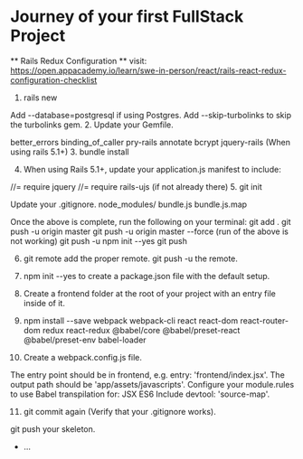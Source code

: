 # Journey of your first FullStack Project

** Rails Redux Configuration **
visit: https://open.appacademy.io/learn/swe-in-person/react/rails-react-redux-configuration-checklist

1. rails new

Add --database=postgresql if using Postgres.
Add --skip-turbolinks to skip the turbolinks gem.
2. Update your Gemfile.

better_errors
binding_of_caller
pry-rails
annotate
bcrypt
jquery-rails (When using rails 5.1+)
3. bundle install

4. When using Rails 5.1+, update your application.js manifest to include:

//= require jquery
//= require rails-ujs (if not already there)
5. git init

Update your .gitignore.
node_modules/
bundle.js
bundle.js.map

Once the above is complete, run the following on your terminal:
git add .
git push -u origin master
git push -u origin master --force (run of the above is not working)
git push -u
npm init --yes
git push

6. git remote add the proper remote.
git push -u the remote.
7. npm init --yes to create a package.json file with the default setup.

8. Create a frontend folder at the root of your project with an entry file inside of it.

9. npm install --save
webpack
webpack-cli
react
react-dom
react-router-dom
redux
react-redux
@babel/core
@babel/preset-react
@babel/preset-env
babel-loader

10. Create a webpack.config.js file.

The entry point should be in frontend, e.g. entry: 'frontend/index.jsx'.
The output path should be 'app/assets/javascripts'.
Configure your module.rules to use Babel transpilation for:
JSX
ES6
Include devtool: 'source-map'.

11. git commit again (Verify that your .gitignore works).

git push your skeleton.


* ...
